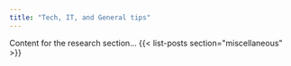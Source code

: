 ```yaml
---
title: "Tech, IT, and General tips" 
---
```


Content for the research section...
{{< list-posts section="miscellaneous" >}}
